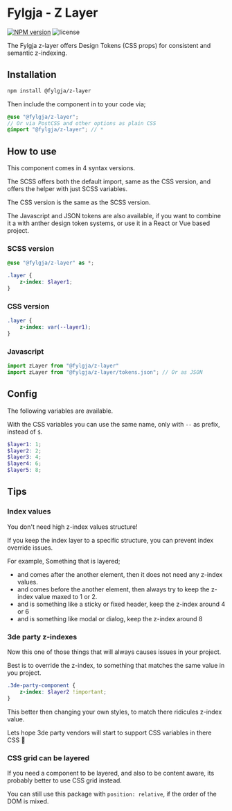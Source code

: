 # Fylgja - Z Layer

[![NPM version](https://img.shields.io/npm/v/@fylgja/z-layer)](https://www.npmjs.org/package/@fylgja/z-layer)
![license](https://img.shields.io/github/license/fylgja/fylgja)

The Fylgja z-layer offers Design Tokens (CSS props) for consistent and semantic z-indexing.

## Installation

```bash
npm install @fylgja/z-layer
```

Then include the component in to your code via;

```scss
@use "@fylgja/z-layer";
// Or via PostCSS and other options as plain CSS
@import "@fylgja/z-layer"; // *
```

## How to use

This component comes in 4 syntax versions.

The SCSS offers both the default import, same as the CSS version,
and offers the helper with just SCSS variables.

The CSS version is the same as the SCSS version.

The Javascript and JSON tokens are also available,
if you want to combine it a with anther design token systems,
or use it in a React or Vue based project.

### SCSS version

```scss
@use "@fylgja/z-layer" as *;

.layer {
    z-index: $layer1;
}
```

### CSS version

```css
.layer {
    z-index: var(--layer1);
}
```

### Javascript

```js
import zLayer from "@fylgja/z-layer"
import zLayer from "@fylgja/z-layer/tokens.json"; // Or as JSON
```

## Config

The following variables are available.

With the CSS variables you can use the same name, only with `--` as prefix,
instead of `$`.

```scss
$layer1: 1;
$layer2: 2;
$layer3: 4;
$layer4: 6;
$layer5: 8;
```

## Tips

### Index values

You don't need high z-index values structure!

If you keep the index layer to a specific structure,
you can prevent index override issues.

For example, Something that is layered;

- and comes after the another element, then it does not need any z-index values.
- and comes before the another element, then always try to keep the z-index value maxed to 1 or 2.
- and is something like a sticky or fixed header, keep the z-index around 4 or 6
- and is something like modal or dialog, keep the z-index around 8

### 3de party z-indexes

Now this one of those things that will always causes issues in your project.

Best is to override the z-index,
to something that matches the same value in you project.

```scss
.3de-party-component {
    z-index: $layer2 !important;
}
```

This better then changing your own styles,
to match there ridicules z-index value.

Lets hope 3de party vendors will start to support CSS variables in there CSS 🤞

### CSS grid can be layered

If you need a component to be layered, and also to be content aware,
its probably better to use CSS grid instead.

You can still use this package with `position: relative`,
if the order of the DOM is mixed.
